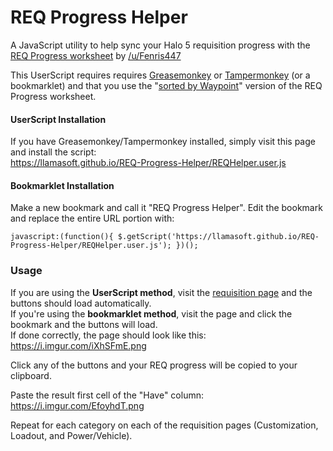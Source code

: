 # REQ Progress Helper
A JavaScript utility to help sync your Halo 5 requisition progress with the [REQ Progress worksheet](https://docs.google.com/spreadsheets/d/1pYEm151mtG6ylJr2uTCIGhKh2S8fwSQxwhreYsG0TWY/) by [/u/Fenris447](https://www.reddit.com/user/Fenris447/)

This UserScript requires requires [Greasemonkey](https://addons.mozilla.org/en-US/firefox/addon/greasemonkey/) or [Tampermonkey](https://chrome.google.com/webstore/detail/tampermonkey/dhdgffkkebhmkfjojejmpbldmpobfkfo?hl=en) (or a bookmarklet) and that you use the "[sorted by Waypoint](https://docs.google.com/spreadsheets/d/1pYEm151mtG6ylJr2uTCIGhKh2S8fwSQxwhreYsG0TWY/)" version of the REQ Progress worksheet.


#### UserScript Installation

If you have Greasemonkey/Tampermonkey installed, simply visit this page and install the script:  
https://llamasoft.github.io/REQ-Progress-Helper/REQHelper.user.js


#### Bookmarklet Installation

Make a new bookmark and call it "REQ Progress Helper".  Edit the bookmark and replace the entire URL portion with:

    javascript:(function(){ $.getScript('https://llamasoft.github.io/REQ-Progress-Helper/REQHelper.user.js'); })();


### Usage

If you are using the **UserScript method**, visit the [requisition page](https://www.halowaypoint.com/en-us/games/halo-5-guardians/xbox-one/requisitions/categories/customization?ownedOnly=False) and the buttons should load automatically.  
If you're using the **bookmarklet method**, visit the page and click the bookmark and the buttons will load.  
If done correctly, the page should look like this:  https://i.imgur.com/iXhSFmE.png

Click any of the buttons and your REQ progress will be copied to your clipboard.

Paste the result first cell of the "Have" column: https://i.imgur.com/EfoyhdT.png

Repeat for each category on each of the requisition pages (Customization, Loadout, and Power/Vehicle).
